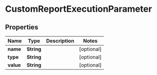 

# CustomReportExecutionParameter


## Properties

| Name | Type | Description | Notes |
|------------ | ------------- | ------------- | -------------|
|**name** | **String** |  |  [optional] |
|**type** | **String** |  |  [optional] |
|**value** | **String** |  |  [optional] |



